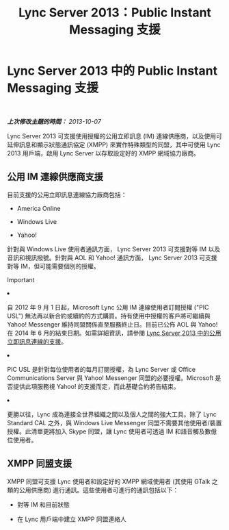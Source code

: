 ﻿---
title: Lync Server 2013：Public Instant Messaging 支援
TOCTitle: Public Instant Messaging 支援
ms:assetid: 1f45163b-52c6-4a78-b9c8-dfe3abe4e5eb
ms:mtpsurl: https://technet.microsoft.com/zh-tw/library/JJ204732(v=OCS.15)
ms:contentKeyID: 49290301
ms.date: 08/10/2015
mtps_version: v=OCS.15
ms.translationtype: HT
---

# Lync Server 2013 中的 Public Instant Messaging 支援

 

_**上次修改主題的時間：** 2013-10-07_

Lync Server 2013 可支援使用授權的公用立即訊息 (IM) 連線供應商，以及使用可延伸訊息和顯示狀態通訊協定 (XMPP) 來實作特殊類型的同盟，其中可使用 Lync 2013 用戶端，啟用 Lync Server 以存取設定好的 XMPP 網域協力廠商。

## 公用 IM 連線供應商支援

目前支援的公用立即訊息連線協力廠商包括：

  - America Online

  - Windows Live

  - Yahoo\!

針對與 Windows Live 使用者通訊方面， Lync Server 2013 可支援對等 IM 以及音訊和視訊撥號。針對與 AOL 和 Yahoo\! 通訊方面， Lync Server 2013 可支援對等 IM，但可能需要個別的授權。

> [!Important]  
> <li><p>自 2012 年 9 月 1 日起，Microsoft Lync 公用 IM 連線使用者訂閱授權 (&quot;PIC USL&quot;) 無法再以新合約或續約的方式購買。持有使用中授權的客戶將可繼續與 Yahoo! Messenger 維持同盟關係直至服務終止日。目前已公佈 AOL 與 Yahoo! 在 2014 年 6 月的結束日期。如需詳細資訊，請參閱 <a href="lync-server-2013-support-for-public-instant-messenger-connectivity.md">Lync Server 2013 中的公用立即訊息連線的支援</a>。</p></li>
> <li><p>PIC USL 是針對每位使用者的每月訂閱授權，為 Lync Server 或 Office Communications Server 與 Yahoo! Messenger 同盟的必要授權。Microsoft 是否提供此項服務視 Yahoo! 的支援而定，而此基礎合約將告結束。</p></li>
> <li><p>更勝以往，Lync 成為連接全世界組織之間以及個人之間的強大工具。除了 Lync Standard CAL 之外，與 Windows Live Messenger 同盟不需要其他使用者/裝置授權。此清單更將加入 Skype 同盟，讓 Lync 使用者可透過 IM 和語音觸及數億位使用者。</p></li>
> </ul>


## XMPP 同盟支援

XMPP 同盟可支援 Lync 使用者和設定好的 XMPP 網域使用者 (其使用 GTalk 之類的公用供應商) 進行通訊。這些使用者可進行的通訊包括以下：

  - 對等 IM 和目前狀態

  - 在 Lync 用戶端中建立 XMPP 同盟連絡人

